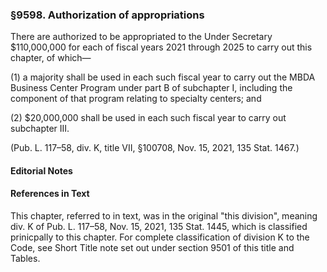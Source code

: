 ### §9598. Authorization of appropriations ###

There are authorized to be appropriated to the Under Secretary $110,000,000 for each of fiscal years 2021 through 2025 to carry out this chapter, of which—

(1) a majority shall be used in each such fiscal year to carry out the MBDA Business Center Program under part B of subchapter I, including the component of that program relating to specialty centers; and

(2) $20,000,000 shall be used in each such fiscal year to carry out subchapter III.

(Pub. L. 117–58, div. K, title VII, §100708, Nov. 15, 2021, 135 Stat. 1467.)

#### **Editorial Notes** ####

#### References in Text ####

This chapter, referred to in text, was in the original "this division", meaning div. K of Pub. L. 117–58, Nov. 15, 2021, 135 Stat. 1445, which is classified prinicpally to this chapter. For complete classification of division K to the Code, see Short Title note set out under section 9501 of this title and Tables.